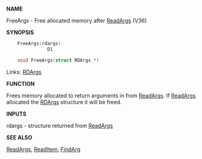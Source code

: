 
**NAME**

FreeArgs - Free allocated memory after [ReadArgs](ReadArgs) (V36)

**SYNOPSIS**

```c
    FreeArgs(rdargs)
               D1

    void FreeArgs(struct RDArgs *)

```
Links: [RDArgs](_0076) 

**FUNCTION**

Frees memory allocated to return arguments in from [ReadArgs](ReadArgs).  If
[ReadArgs](ReadArgs) allocated the [RDArgs](_0076) structure it will be freed.

**INPUTS**

rdargs - structure returned from [ReadArgs](ReadArgs)

**SEE ALSO**

[ReadArgs](ReadArgs), [ReadItem](ReadItem), [FindArg](FindArg)
